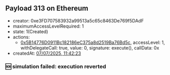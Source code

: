 ## Payload 313 on Ethereum

- creator: 0xe3FD707583932a99513a5c65c8463De769f5DAdF
- maximumAccessLevelRequired: 1
- state: 1(Created)
- actions:
  - [0x5B14776D0911Bc182186eC375a8d2519Ba76Bd5c](https://etherscan.io/tx/0x5B14776D0911Bc182186eC375a8d2519Ba76Bd5c), accessLevel: 1, withDelegateCall: true, value: 0, signature: execute(), callData: 0x
- createdAt: [07/07/2025, 11:42:23](https://etherscan.io/tx/0x704a3b41b3dc367c1e8ba4b7da773a8526c36584e8a0080539f8305225a500e6)

### :sos: simulation failed: execution reverted
